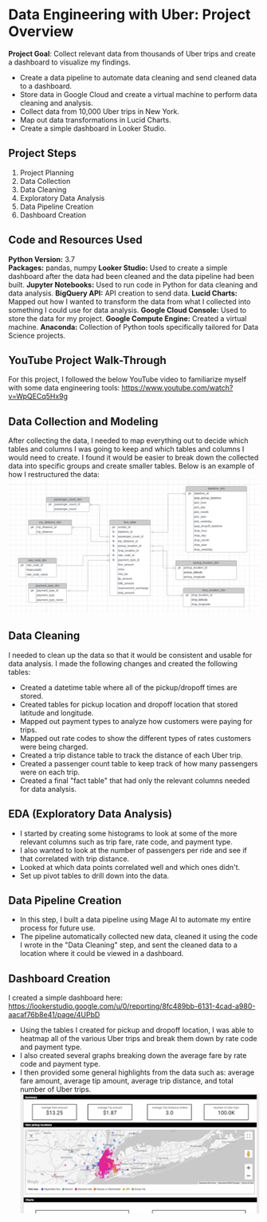 # Data Engineering with Uber: Project Overview
**Project Goal**:  Collect relevant data from thousands of Uber trips and create a dashboard to visualize my findings.
* Create a data pipeline to automate data cleaning and send cleaned data to a dashboard.
* Store data in Google Cloud and create a virtual machine to perform data cleaning and analysis.
* Collect data from 10,000 Uber trips in New York. 
* Map out data transformations in Lucid Charts.
* Create a simple dashboard in Looker Studio.

## Project Steps
1. Project Planning
2. Data Collection
3. Data Cleaning
4. Exploratory Data Analysis
5. Data Pipeline Creation
6. Dashboard Creation

## Code and Resources Used  
**Python Version:** 3.7   
**Packages:** pandas, numpy 
**Looker Studio:** Used to create a simple dashboard after the data had been cleaned and the data pipeline had been built.
**Jupyter Notebooks:** Used to run code in Python for data cleaning and data analysis.
**BigQuery API:** API creation to send data.
**Lucid Charts:** Mapped out how I wanted to transform the data from what I collected into something I could use for data analysis.
**Google Cloud Console:** Used to store the data for my project.
**Google Compute Engine:** Created a virtual machine.
**Anaconda:** Collection of Python tools specifically tailored for Data Science projects.

## YouTube Project Walk-Through
For this project, I followed the below YouTube video to familiarize myself with some data engineering tools:
https://www.youtube.com/watch?v=WpQECq5Hx9g

## Data Collection and Modeling
After collecting the data, I needed to map everything out to decide which tables and columns I was going to keep and which tables and columns I would need to create. I found it would be easier to break down the collected data into specific groups and create smaller tables. Below is an example of how I restructured the data:
![](https://github.com/backfire250/uber_pipeline/blob/main/lucid_chart.png)

## Data Cleaning
I needed to clean up the data so that it would be consistent and usable for data analysis. I made the following changes and created the following tables:

*	Created a datetime table where all of the pickup/dropoff times are stored.
*	Created tables for pickup location and dropoff location that stored latitude and longitude.
*	Mapped out payment types to analyze how customers were paying for trips.
*	Mapped out rate codes to show the different types of rates customers were being charged.
*	Created a trip distance table to track the distance of each Uber trip.
*	Created a passenger count table to keep track of how many passengers were on each trip.
*	Created a final "fact table" that had only the relevant columns needed for data analysis.

## EDA (Exploratory Data Analysis)
* I started by creating some histograms to look at some of the more relevant columns such as trip fare, rate code, and payment type.
* I also wanted to look at the number of passengers per ride and see if that correlated with trip distance.
* Looked at which data points correlated well and which ones didn't.
* Set up pivot tables to drill down into the data.

## Data Pipeline Creation
* In this step, I built a data pipeline using Mage AI to automate my entire process for future use.
* The pipeline automatically collected new data, cleaned it using the code I wrote in the "Data Cleaning" step, and sent the cleaned data to a location where it could be viewed in a dashboard.

## Dashboard Creation
I created a simple dashboard here: https://lookerstudio.google.com/u/0/reporting/8fc489bb-6131-4cad-a980-aacaf76b8e41/page/4UPbD
* Using the tables I created for pickup and dropoff location, I was able to heatmap all of the various Uber trips and break them down by rate code and payment type.
* I also created several graphs breaking down the average fare by rate code and payment type.
* I then provided some general highlights from the data such as: average fare amount, average tip amount, average trip distance, and total number of Uber trips.
![](https://github.com/backfire250/uber_pipeline/blob/main/dashboard_screenshot.png)
